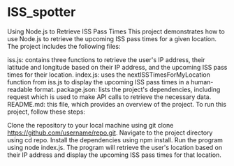 # ISS_spotter

Using Node.js to Retrieve ISS Pass Times
This project demonstrates how to use Node.js to retrieve the upcoming ISS pass times for a given location. The project includes the following files:

iss.js: contains three functions to retrieve the user's IP address, their latitude and longitude based on their IP address, and the upcoming ISS pass times for their location.
index.js: uses the nextISSTimesForMyLocation function from iss.js to display the upcoming ISS pass times in a human-readable format.
package.json: lists the project's dependencies, including request which is used to make API calls to retrieve the necessary data.
README.md: this file, which provides an overview of the project.
To run this project, follow these steps:

Clone the repository to your local machine using git clone https://github.com/username/repo.git.
Navigate to the project directory using cd repo.
Install the dependencies using npm install.
Run the program using node index.js.
The program will retrieve the user's location based on their IP address and display the upcoming ISS pass times for that location.
